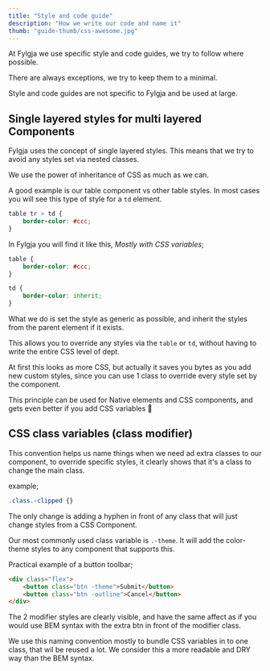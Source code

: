 ```yaml
---
title: "Style and code guide"
description: "How we write our code and name it"
thumb: "guide-thumb/css-awesome.jpg"
---
```


At Fylgja we use specific style and code guides, we try to follow where possible.

There are always exceptions, we try to keep them to a minimal.

Style and code guides are not specific to Fylgja and be used at large.

## Single layered styles for multi layered Components

Fylgja uses the concept of single layered styles.
This means that we try to avoid any styles set via nested classes.

We use the power of inheritance of CSS as much as we can.

A good example is our table component vs other table styles.
In most cases you will see this type of style for a `td` element.

```css
table tr > td {
    border-color: #ccc;
}
```

In Fylgja you will find it like this, _Mostly with CSS variables_;

```css
table {
    border-color: #ccc;
}

td {
    border-color: inherit;
}
```

What we do is set the style as generic as possible, and inherit the styles from the parent element if it exists.

This allows you to override any styles via the `table` or `td`, without having to write the entire CSS level of dept.

At first this looks as more CSS, but actually it saves you bytes as you add new custom styles, 
since you can use 1 class to override every style set by the component.

This principle can be used for Native elements and CSS components,
and gets even better if you add CSS variables 🤗

## CSS class variables (class modifier)

This convention helps us name things when we need ad extra classes to our component, 
to override specific styles, it clearly shows that it's a class to change the main class.

example;

```css
.class.-clipped {}
```

The only change is adding a hyphen in front of any class
that will just change styles from a CSS Component.

Our most commonly used class variable is `.-theme`.
It will add the color-theme styles to any component that supports this.

Practical example of a button toolbar;

```html
<div class="flex">
    <button class="btn -theme">Submit</button>
    <button class="btn -outline">Cancel</button>
</div>
```

The 2 modifier styles are clearly visible, and have the same affect as if you would use BEM syntax
with the extra btn in front of the modifier class.

We use this naming convention mostly to bundle CSS variables in to one class,
that wil be reused a lot. We consider this a more readable and DRY way than the BEM syntax.
